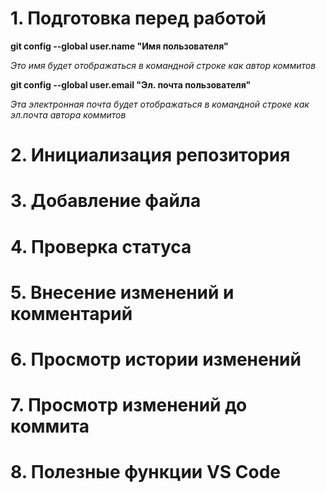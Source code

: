 # 1. Подготовка перед работой
**git config --global user.name "Имя пользователя"**

_Это имя будет отображаться в командной строке как автор коммитов_

**git config --global user.email "Эл. почта пользователя"**

_Эта электронная почта будет отображаться в командной строке как эл.почта автора коммитов_

# 2. Инициализация репозитория

# 3. Добавление файла

# 4. Проверка статуса 

# 5. Внесение изменений и комментарий

# 6. Просмотр истории изменений

# 7. Просмотр изменений до коммита

# 8. Полезные функции VS Code
